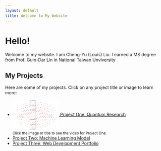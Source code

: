 ```yaml
---
layout: default
title: Welcome to My Website
---
```


# Hello!

Welcome to my website. I am Cheng-Yu (Louis) Liu. I earned a MS degree from Prof. Guin-Dar Lin in National Taiwan Unviversity

## My Projects

Here are some of my projects. Click on any project title or image to learn more:

<ul>
  <li>
    <a href="/projects/project1.html" title="Project One: Quantum Research">
      <img src="animation(2).gif" alt="Project One Thumbnail" style="width:150px; vertical-align: middle;" />
      Project One: Quantum Research
    </a>
    <br>
    <small>Click the image or title to see the video for Project One.</small>
  </li>
  
  <li>
    <a href="/projects/project2.html">Project Two: Machine Learning Model</a>
  </li>
  
  <li>
    <a href="/projects/project3.html">Project Three: Web Development Portfolio</a>
  </li>
</ul>

